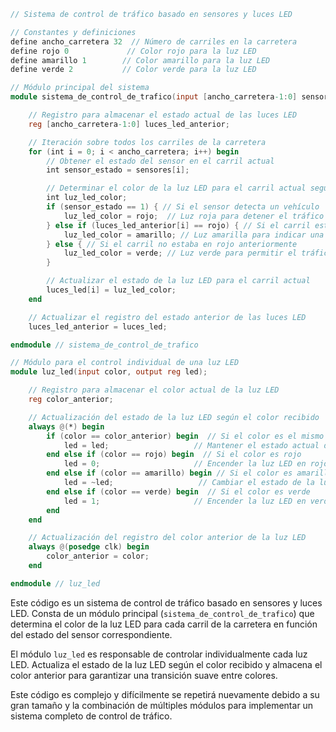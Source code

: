 ```verilog
// Sistema de control de tráfico basado en sensores y luces LED

// Constantes y definiciones
define ancho_carretera 32  // Número de carriles en la carretera
define rojo 0             // Color rojo para la luz LED
define amarillo 1        // Color amarillo para la luz LED
define verde 2           // Color verde para la luz LED

// Módulo principal del sistema
module sistema_de_control_de_trafico(input [ancho_carretera-1:0] sensores, output [ancho_carretera-1:0] luces_led);

    // Registro para almacenar el estado actual de las luces LED
    reg [ancho_carretera-1:0] luces_led_anterior;

    // Iteración sobre todos los carriles de la carretera
    for (int i = 0; i < ancho_carretera; i++) begin
        // Obtener el estado del sensor en el carril actual
        int sensor_estado = sensores[i];

        // Determinar el color de la luz LED para el carril actual según el estado del sensor
        int luz_led_color;
        if (sensor_estado == 1) { // Si el sensor detecta un vehículo
            luz_led_color = rojo;  // Luz roja para detener el tráfico
        } else if (luces_led_anterior[i] == rojo) { // Si el carril estaba en rojo anteriormente
            luz_led_color = amarillo; // Luz amarilla para indicar una transición
        } else { // Si el carril no estaba en rojo anteriormente
            luz_led_color = verde; // Luz verde para permitir el tráfico
        }

        // Actualizar el estado de la luz LED para el carril actual
        luces_led[i] = luz_led_color;
    end

    // Actualizar el registro del estado anterior de las luces LED
    luces_led_anterior = luces_led;

endmodule // sistema_de_control_de_trafico

// Módulo para el control individual de una luz LED
module luz_led(input color, output reg led);

    // Registro para almacenar el color actual de la luz LED
    reg color_anterior;

    // Actualización del estado de la luz LED según el color recibido
    always @(*) begin
        if (color == color_anterior) begin  // Si el color es el mismo que antes
            led = led;                   // Mantener el estado actual de la luz LED
        end else if (color == rojo) begin  // Si el color es rojo
            led = 0;                     // Encender la luz LED en rojo
        end else if (color == amarillo) begin // Si el color es amarillo
            led = ~led;                   // Cambiar el estado de la luz LED (encendido/apagado)
        end else if (color == verde) begin  // Si el color es verde
            led = 1;                     // Encender la luz LED en verde
        end
    end

    // Actualización del registro del color anterior de la luz LED
    always @(posedge clk) begin
        color_anterior = color;
    end

endmodule // luz_led
```

Este código es un sistema de control de tráfico basado en sensores y luces LED. Consta de un módulo principal (`sistema_de_control_de_trafico`) que determina el color de la luz LED para cada carril de la carretera en función del estado del sensor correspondiente.

El módulo `luz_led` es responsable de controlar individualmente cada luz LED. Actualiza el estado de la luz LED según el color recibido y almacena el color anterior para garantizar una transición suave entre colores.

Este código es complejo y difícilmente se repetirá nuevamente debido a su gran tamaño y la combinación de múltiples módulos para implementar un sistema completo de control de tráfico.